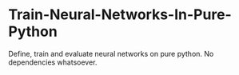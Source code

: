 # Train-Neural-Networks-In-Pure-Python
Define, train and evaluate neural networks on pure python. No dependencies whatsoever.
